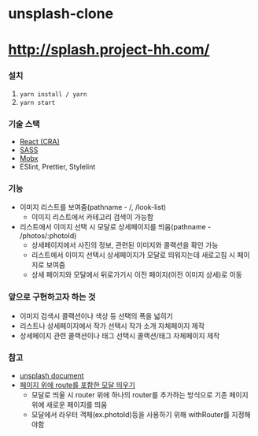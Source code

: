 # unsplash-clone
# http://splash.project-hh.com/

### 설치
1. `yarn install / yarn`
2. `yarn start`


### 기술 스택

- [React (CRA)](https://create-react-app.dev/docs/getting-started)
- [SASS](https://sass-lang.com/)
- [Mobx](https://mobx.js.org/README.html)
- ESlint, Prettier, Stylelint

### 기능
- 이미지 리스트를 보여줌(pathname - /, /look-list)
  - 이미지 리스트에서 카테고리 검색이 가능함
- 리스트에서 이미지 선택 시 모달로 상세페이지를 띄움(pathname - /photos/:photoId)
  - 상세페이지에서 사진의 정보, 관련된 이미지와 콜랙션을 확인 가능
  - 리스트에서 이미지 선택시 상세페이지가 모달로 띄워지는데 새로고침 시 페이지로 보여줌
  - 상세 페이지와 모달에서 뒤로가기시 이전 페이지(이전 이미지 상세)로 이동

### 앞으로 구현하고자 하는 것
- 이미지 검색시 콜랙션이나 색상 등 선택의 폭을 넓히기
- 리스트나 상세페이지에서 작가 선택시 작가 소개 자체페이지 제작
- 상세페이지 관련 콜랙션이나 태그 선택시 콜랙션/태그 자체페이지 제작

### 참고
- [unsplash document](https://unsplash.com/documentation)
- [페이지 위에 route를 포함한 모달 띄우기](https://blog.logrocket.com/building-a-modal-module-for-react-with-react-router/)
  - 모달로 띄울 시 router 위에 하나의 router를 추가하는 방식으로 기존 페이지 위에 새로운 페이지를 띄움
  - 모달에서 라우터 객체(ex.photoId)등을 사용하기 위해 withRouter를 지정해야함
